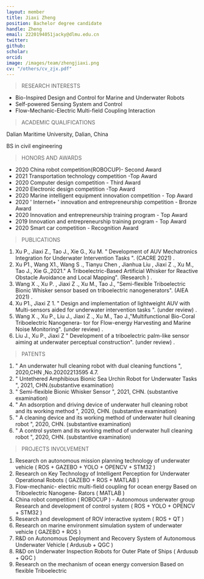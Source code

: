 ```yaml
---
layout: member
title: Jiaxi Zheng
position: Bachelor degree candidate
handle: Zheng
email: 2220194051jacky@dlmu.edu.cn
twitter: 
github: 
scholar:
orcid: 
image: /images/team/zhengjiaxi.png
cv: "/others/cv_zjx.pdf"
---
```


> RESEARCH INTERESTS

- Bio-Inspired Design and Control for Marine and Underwater Robots
- Self-powered Sensing System and Control
- Flow-Mechanic-Electric Multi-field Coupling Interaction

> ACADEMIC QUALIFICATIONS

Dalian Maritime University, Dalian, China

BS in civil engineering

> HONORS AND AWARDS

- 2020 China robot competition(ROBOCUP)- Second Award 
- 2021 Transportation technology competition -Top Award
- 2020 Computer design competition - Third Award
- 2020 Electronic design competition -Top Award
- 2020 Marine intelligent equipment innovation competition - Top Award
- 2020 ' Internet+ ' innovation and entrepreneurship competition - Bronze Award 
- 2020 Innovation and entrepreneurship training program - Top Award
- 2019 Innovation and entrepreneurship training program - Top Award 
- 2020 Smart car competition - Recognition Award

> PUBLICATIONS

1. Xu P., Jiaxi Z., Tao J., Xie G., Xu M. " Development of AUV Mechatronics Integration for Underwater Intervention Tasks ". (CACRE 2021) .
2. Xu P1., Wang X1., Wang S ., Tianyu Chen , Jianhua Liu , Jiaxi Z ., Xu M., Tao J., Xie G.,2021." A Triboelectric-Based Artificial Whisker for Reactive Obstacle Avoidance and Local Mapping". (Research ) .
3. Wang X ., Xu P. , Jiaxi Z ., Xu M., Tao J., "Semi-flexible Triboelectric Bionic Whisker sensor based on triboelectric nanogenerators". (AIEA 2021) .
4. Xu P1., Jiaxi Z 1. " Design and implementation of lightweight AUV with Multi-sensors aided for underwater intervention tasks ". (under review) .
5. Wang X ., Xu P., Liu J., Jiaxi Z ., Xu M., Tao J.,"Multifunctional Bio-Coral Triboelectric Nanogenera- tor for Flow-energy Harvesting and Marine Noise Monitoring". (under review) .
6. Liu J., Xu P., Jiaxi Z " Development of a triboelectric palm-like sensor aiming at underwater perceptual construction". (under review) .

> PATENTS

1. " An underwater hull cleaning robot with dual cleaning functions ", 2020,CHN ,No.20202213595 4.7.
2. " Untethered Amphibious Bionic Sea Urchin Robot for Underwater Tasks ", 2021, CHN.(substantive examination)
3. " Semi-flexible Bionic Whisker Sensor ", 2021, CHN. (substantive examination)
4. " An adsorption and driving device of underwater hull cleaning robot and its working method ", 2020, CHN. (substantive examination)
5. " A cleaning device and its working method of underwater hull cleaning robot ", 2020, CHN. (substantive examination)
6. " A control system and its working method of underwater hull cleaning robot ", 2020, CHN. (substantive examination)

> PROJECTS INVOLVEMENT

1. Research on autonomous mission planning technology of underwater vehicle ( ROS + GAZEBO + YOLO + OPENCV + STM32 )
2. Research on Key Technology of Intelligent Perception for Underwater Operational Robots ( GAZEBO + ROS + MATLAB )
3. Flow-mechanic- electric multi-field coupling for ocean energy Based on Triboelectric Nanogene- Rators ( MATLAB )
4. China robot competition ( ROBOCUP ) - Autonomous underwater group Research and development of control system ( ROS + YOLO + OPENCV + STM32 )
5. Research and development of ROV interactive system ( ROS + QT )
6. Research on marine environment simulation system of underwater vehicle ( GAZEBO + ROS )
7. R&D on Autonomous Deployment and Recovery System of Autonomous Underwater Vehicle ( Ardusub + QGC )
8. R&D on Underwater Inspection Robots for Outer Plate of Ships ( Ardusub + QGC )
9. Research on the mechanism of ocean energy conversion Based on flexible Triboelectric